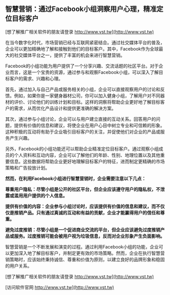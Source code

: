 ## **智慧营销：通过Facebook小组洞察用户心理，精准定位目标客户**

[想了解推广相关软件的朋友请登录 http://www.vst.tw](http://www.vst.tw)

在当今数字化时代，市场营销已经与互联网紧密结合。通过社交媒体平台的普及，企业可以更加精确地了解和接触到他们的目标客户。其中，Facebook作为全球最大的社交媒体平台之一，提供了丰富的机会来进行智慧营销。

Facebook的小组功能为用户提供了一个分享兴趣、交流话题的社区平台。对于企业而言，这是一个宝贵的资源，通过参与和观察Facebook小组，可以深入了解目标客户的需求、兴趣和心理。

首先，通过加入与自己产品或服务相关的小组，企业可以直接观察用户的讨论和反馈。例如，如果你是一家健身器材公司，你可以加入健身小组，了解用户对不同器材的评价、讨论他们的训练计划和目标。这样的洞察将帮助企业更好地了解目标客户的需求，从而优化产品设计和提供更准确的解决方案。

其次，通过参与小组讨论，企业可以与用户建立直接的互动关系。回答用户的问题，提供有价值的信息和建议，将使企业在用户心目中树立专业和可信赖的形象。这种积极的互动将有助于企业吸引目标客户的关注，并促使他们对企业的产品或服务产生兴趣。

另外，Facebook的小组功能还可以帮助企业精准定位目标客户。通过观察小组成员的个人资料和互动内容，企业可以了解他们的年龄、性别、地理位置以及其他重要信息。这些数据将帮助企业更好地理解目标客户的特征，进而制定更精确的市场策略和广告投放计划。

**然而，在利用Facebook小组进行智慧营销时，企业需要注意以下几点：**

**尊重用户隐私：尽管小组是公开的社区平台，但企业应该遵守用户的隐私权，不泄露或滥用用户提供的个人信息。**

**提供有价值的内容：企业参与小组讨论时，应该提供有价值的信息和建议，而不仅仅是推销产品。只有通过真诚的互动和有益的贡献，企业才能赢得用户的信任和尊重。**

**避免过度推销：尽管小组是一个促进商业交流的平台，但企业应该避免过度推销产品或服务。过度推销可能会被用户视为垃圾信息，反而对企业形象产生负面影响。**

智慧营销是一个不断发展和演变的过程。通过利用Facebook小组的功能，企业可以更加深入地了解目标客户，并制定更有效的市场策略。然而，企业在执行智慧营销策略时，应该始终秉持诚信、尊重和价值为原则，以建立良好的品牌形象和稳固的用户关系。

[想了解推广相关软件的朋友请登录 http://www.vst.tw](http://www.vst.tw)


[访问软件官网 http://www.vst.tw](http://www.vst.tw)
